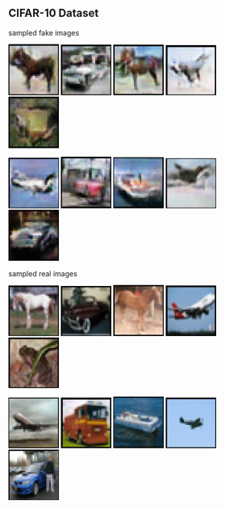 ## CIFAR-10 Dataset

sampled fake images
<p float="left">
<img src="images/sample_1_fake.png" width="100">
<img src="images/sample_2_fake.png" width="100">
<img src="images/sample_3_fake.png" width="100">
<img src="images/sample_4_fake.png" width="100">
<img src="images/sample_9_fake.png" width="100"></p>
<p float="left">
<img src="images/sample_5_fake.png" width="100">
<img src="images/sample_6_fake.png" width="100">
<img src="images/sample_7_fake.png" width="100">
<img src="images/sample_8_fake.png" width="100">
<img src="images/sample_10_fake.png" width="100"></p>

sampled real images
<p float="left">
<img src="images/sample_1_real.png" width="100">
<img src="images/sample_2_real.png" width="100">
<img src="images/sample_3_real.png" width="100">
<img src="images/sample_4_real.png" width="100">
<img src="images/sample_9_real.png" width="100"></p>
<p float="left">
<img src="images/sample_5_real.png" width="100">
<img src="images/sample_6_real.png" width="100">
<img src="images/sample_7_real.png" width="100">
<img src="images/sample_8_real.png" width="100">
<img src="images/sample_10_real.png" width="100"></p>
